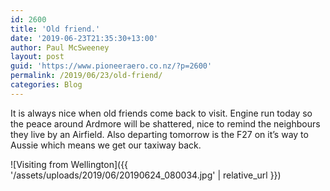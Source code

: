 ```yaml
---
id: 2600
title: 'Old friend.'
date: '2019-06-23T21:35:30+13:00'
author: Paul McSweeney
layout: post
guid: 'https://www.pioneeraero.co.nz/?p=2600'
permalink: /2019/06/23/old-friend/
categories: Blog
---
```


It is always nice when old friends come back to visit. Engine run today so the peace around Ardmore will be shattered, nice to remind the neighbours they live by an Airfield. Also departing tomorrow is the F27 on it’s way to Aussie which means we get our taxiway back.

![Visiting from Wellington]({{ '/assets/uploads/2019/06/20190624_080034.jpg' | relative_url }})

